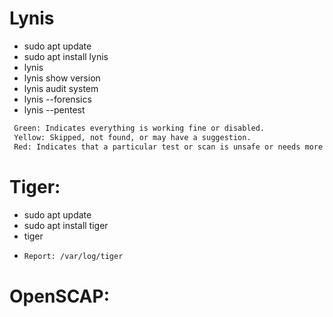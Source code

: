 # Lynis
- sudo apt update
- sudo apt install lynis
- lynis
- lynis show version
- lynis audit system
- lynis --forensics
- lynis --pentest

```sh
 Green: Indicates everything is working fine or disabled.
 Yellow: Skipped, not found, or may have a suggestion.
 Red: Indicates that a particular test or scan is unsafe or needs more attention.
```

# Tiger:
- sudo apt update
- sudo apt install tiger
- tiger
- 
  ```sh
  Report: /var/log/tiger
  ```
# OpenSCAP:
